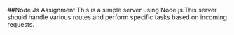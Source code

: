 ##Node Js Assignment
This is a simple server using Node.js.This server should handle various routes and perform specific tasks based on incoming requests.
